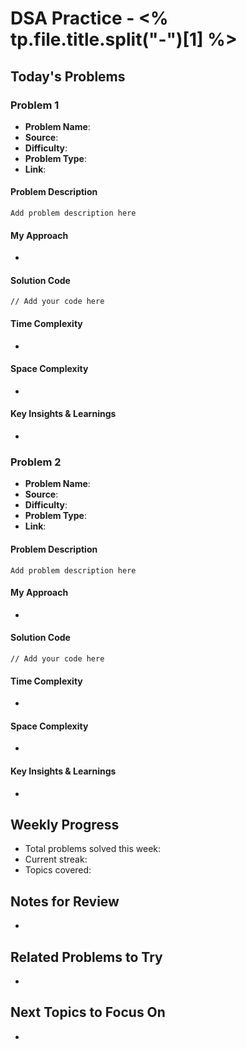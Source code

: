 # DSA Practice - <% tp.file.title.split("-")[1] %>

## Today's Problems

### Problem 1
- **Problem Name**: 
- **Source**: 
- **Difficulty**: 
- **Problem Type**: 
- **Link**: 

#### Problem Description
```
Add problem description here
```

#### My Approach
- 

#### Solution Code
```
// Add your code here
```

#### Time Complexity
- 

#### Space Complexity
- 

#### Key Insights & Learnings
- 

### Problem 2
- **Problem Name**: 
- **Source**: 
- **Difficulty**: 
- **Problem Type**: 
- **Link**: 

#### Problem Description
```
Add problem description here
```

#### My Approach
- 

#### Solution Code
```
// Add your code here
```

#### Time Complexity
- 

#### Space Complexity
- 

#### Key Insights & Learnings
- 

## Weekly Progress
- Total problems solved this week: 
- Current streak: 
- Topics covered: 

## Notes for Review
- 

## Related Problems to Try
- 

## Next Topics to Focus On
- 
